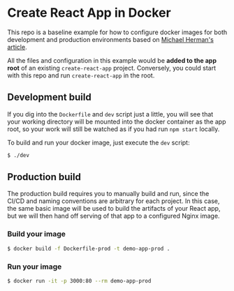 # Create React App in Docker

This repo is a baseline example for how to configure docker images for both
development and production environments based on [Michael Herman's article](http://mherman.org/blog/2017/12/07/dockerizing-a-react-app/).

All the files and configuration in this example would be **added to the app root**
of an existing `create-react-app` project. Conversely, you could start with this repo
and run `create-react-app` in the root.

## Development build

If you dig into the `Dockerfile` and `dev` script just a little, you will see that
your working directory will be mounted into the docker container as the app root,
so your work will still be watched as if you had run `npm start` locally.

To build and run your docker image, just execute the `dev` script:

```sh
$ ./dev
```

## Production build

The production build requires you to manually build and run, since the CI/CD and
naming conventions are arbitrary for each project. In this case, the same basic image
will be used to build the artifacts of your React app, but we will then hand off
serving of that app to a configured Nginx image.

### Build your image

```sh
$ docker build -f Dockerfile-prod -t demo-app-prod .
```

### Run your image

```sh
$ docker run -it -p 3000:80 --rm demo-app-prod
```
